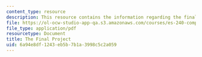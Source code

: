 ```yaml
---
content_type: resource
description: This resource contains the information regarding the final project.
file: https://ol-ocw-studio-app-qa.s3.amazonaws.com/courses/es-240-composing-your-life-exploration-of-self-through-visual-arts-and-writing-spring-2006/6a94e8df1243eb5b7b1a3998c5c2a059_MITES_240S06_blurb_for_ocw.pdf
file_type: application/pdf
resourcetype: Document
title: The Final Project
uid: 6a94e8df-1243-eb5b-7b1a-3998c5c2a059
---
```

